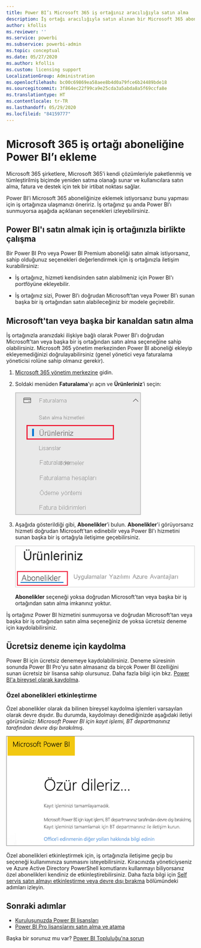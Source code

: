 ```yaml
---
title: Power BI’ı Microsoft 365 iş ortağınız aracılığıyla satın alma
description: İş ortağı aracılığıyla satın alınan bir Microsoft 365 aboneliğine Power BI’ı eklemeyi öğrenin. Dağıtılmış model, Microsoft 365 tarafından kullanılan bir satın alma modeli.
author: kfollis
ms.reviewer: ''
ms.service: powerbi
ms.subservice: powerbi-admin
ms.topic: conceptual
ms.date: 05/27/2020
ms.author: kfollis
ms.custom: licensing support
LocalizationGroup: Administration
ms.openlocfilehash: bc00c69869ea58aee8b4d0a79fce6b24489bde18
ms.sourcegitcommit: 3f864ec22f99ca9e25cda3a5abda8a5f69ccfa8e
ms.translationtype: HT
ms.contentlocale: tr-TR
ms.lasthandoff: 05/29/2020
ms.locfileid: "84159777"
---
```

# <a name="add-power-bi-to-a-microsoft-365-partner-subscription"></a>Microsoft 365 iş ortağı aboneliğine Power BI’ı ekleme

Microsoft 365 şirketlere, Microsoft 365’i kendi çözümleriyle paketlenmiş ve tümleştirilmiş biçimde yeniden satma olanağı sunar ve kullanıcılara satın alma, fatura ve destek için tek bir irtibat noktası sağlar.

Power BI’i Microsoft 365 aboneliğinize eklemek istiyorsanız bunu yapması için iş ortağınıza ulaşmanızı öneririz. İş ortağınız şu anda Power BI’ı sunmuyorsa aşağıda açıklanan seçenekleri izleyebilirsiniz.

## <a name="work-with-your-partner-to-purchase-power-bi"></a>Power BI'ı satın almak için iş ortağınızla birlikte çalışma

Bir Power BI Pro veya Power BI Premium aboneliği satın almak istiyorsanız, sahip olduğunuz seçenekleri değerlendirmek için iş ortağınızla iletişim kurabilirsiniz:

* İş ortağınız, hizmeti kendisinden satın alabilmeniz için Power BI'ı portföyüne ekleyebilir.

* İş ortağınız sizi, Power BI’ı doğrudan Microsoft’tan veya Power BI’ı sunan başka bir iş ortağından satın alabileceğiniz bir modele geçirebilir.

## <a name="purchase-from-microsoft-or-another-channel"></a>Microsoft'tan veya başka bir kanaldan satın alma

İş ortağınızla aranızdaki ilişkiye bağlı olarak Power BI'ı doğrudan Microsoft'tan veya başka bir iş ortağından satın alma seçeneğine sahip olabilirsiniz. Microsoft 365 yönetim merkezinden Power BI aboneliği ekleyip ekleyemediğinizi doğrulayabilirsiniz (genel yönetici veya faturalama yöneticisi rolüne sahip olmanız gerekir).

1. [Microsoft 365 yönetim merkezine](https://admin.microsoft.com/AdminPortal/Home#/homepage) gidin.

1. Soldaki menüden **Faturalama**’yı açın ve **Ürünleriniz**’i seçin:

   ![Microsoft 365 yönetim merkezindeki faturalama menüsü](media/service-admin-syndication-partner/365-my-products.png)

 1. Aşağıda gösterildiği gibi, **Abonelikler**’i bulun. **Abonelikler**'i görüyorsanız hizmeti doğrudan Microsoft'tan edinebilir veya Power BI'ı hizmetini sunan başka bir iş ortağıyla iletişime geçebilirsiniz.

    ![Abonelikler ile ürünleriniz](media\service-admin-syndication-partner\365-subscriptions.png)

    **Abonelikler** seçeneği yoksa doğrudan Microsoft'tan veya başka bir iş ortağından satın alma imkanınız yoktur.

İş ortağınız Power BI hizmetini sunmuyorsa ve doğrudan Microsoft'tan veya başka bir iş ortağından satın alma seçeneğiniz de yoksa ücretsiz deneme için kaydolabilirsiniz.

## <a name="sign-up-for-a-free-trial"></a>Ücretsiz deneme için kaydolma

Power BI için ücretsiz denemeye kaydolabilirsiniz. Deneme süresinin sonunda Power BI Pro'yu satın almasanız da birçok Power BI özelliğini sunan ücretsiz bir lisansa sahip olursunuz. Daha fazla bilgi için bkz. [Power BI'a bireysel olarak kaydolma](../fundamentals/service-self-service-signup-for-power-bi.md).

### <a name="enable-ad-hoc-subscriptions"></a>Özel abonelikleri etkinleştirme

Özel abonelikler olarak da bilinen bireysel kaydolma işlemleri varsayılan olarak devre dışıdır. Bu durumda, kaydolmayı denediğinizde aşağıdaki iletiyi görürsünüz: *Microsoft Power BI için kayıt işlemi, BT departmanınız tarafından devre dışı bırakılmış*.

![Üzgünüz görüntüsü](media/service-admin-syndication-partner/sorry.png)

Özel abonelikleri etkinleştirmek için, iş ortağınızla iletişime geçip bu seçeneği kullanımınıza sunmasını isteyebilirsiniz. Kiracınızda yöneticiyseniz ve Azure Active Directory PowerShell komutlarını kullanmayı biliyorsanız özel abonelikleri kendiniz de etkinleştirebilirsiniz. Daha fazla bilgi için [Self servis satın almayı etkinleştirme veya devre dışı bırakma](service-admin-disable-self-service.md) bölümündeki adımları izleyin.

## <a name="next-steps"></a>Sonraki adımlar

* [Kuruluşunuzda Power BI lisansları](service-admin-licensing-organization.md)
* [Power BI Pro lisanslarını satın alma ve atama](service-admin-purchasing-power-bi-pro.md)

Başka bir sorunuz mu var? [Power BI Topluluğu'na sorun](https://community.powerbi.com/)